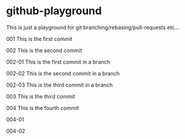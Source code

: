 # github-playground
This is just a playground for git branching/rebasing/pull-requests etc...

001 This is the first commit

002 This is the second commit

002-01 This is the first commit in a branch

002-02 This is the second commit in a branch

002-03 This is the third commit in a branch

003 This is the third commit

004 This is the fourth commit

004-01

004-02

